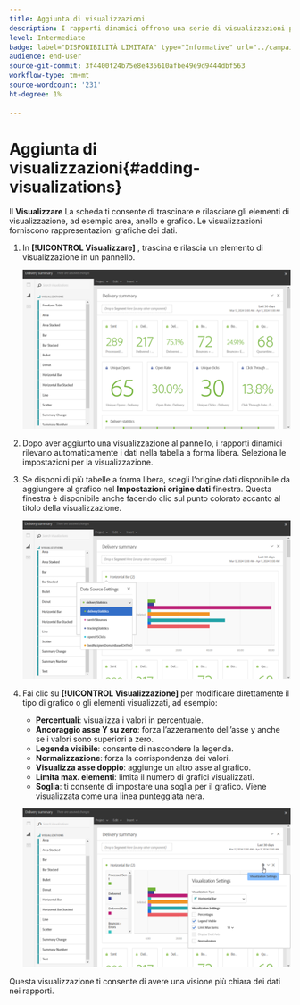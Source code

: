 ```yaml
---
title: Aggiunta di visualizzazioni
description: I rapporti dinamici offrono una serie di visualizzazioni per aggiungere una rappresentazione grafica al rapporto.
level: Intermediate
badge: label="DISPONIBILITÀ LIMITATA" type="Informative" url="../campaign-standard-migration-home.md" tooltip="Limitato agli utenti Campaign Standard migrati"
audience: end-user
source-git-commit: 3f4400f24b75e8e435610afbe49e9d9444dbf563
workflow-type: tm+mt
source-wordcount: '231'
ht-degree: 1%

---
```


# Aggiunta di visualizzazioni{#adding-visualizations}

Il **Visualizzare** La scheda ti consente di trascinare e rilasciare gli elementi di visualizzazione, ad esempio area, anello e grafico. Le visualizzazioni forniscono rappresentazioni grafiche dei dati.

1. In **[!UICONTROL Visualizzare]** , trascina e rilascia un elemento di visualizzazione in un pannello.

   ![](assets/dynamic_report_visualization_1.png)

1. Dopo aver aggiunto una visualizzazione al pannello, i rapporti dinamici rilevano automaticamente i dati nella tabella a forma libera. Seleziona le impostazioni per la visualizzazione.
1. Se disponi di più tabelle a forma libera, scegli l’origine dati disponibile da aggiungere al grafico nel **Impostazioni origine dati** finestra. Questa finestra è disponibile anche facendo clic sul punto colorato accanto al titolo della visualizzazione.

   ![](assets/dynamic_report_visualization_2.png)

1. Fai clic su **[!UICONTROL Visualizzazione]** per modificare direttamente il tipo di grafico o gli elementi visualizzati, ad esempio:

   * **Percentuali**: visualizza i valori in percentuale.
   * **Ancoraggio asse Y su zero**: forza l’azzeramento dell’asse y anche se i valori sono superiori a zero.
   * **Legenda visibile**: consente di nascondere la legenda.
   * **Normalizzazione**: forza la corrispondenza dei valori.
   * **Visualizza asse doppio**: aggiunge un altro asse al grafico.
   * **Limita max. elementi**: limita il numero di grafici visualizzati.
   * **Soglia**: ti consente di impostare una soglia per il grafico. Viene visualizzata come una linea punteggiata nera.

   ![](assets/dynamic_report_visualization_3.png)

Questa visualizzazione ti consente di avere una visione più chiara dei dati nei rapporti.
